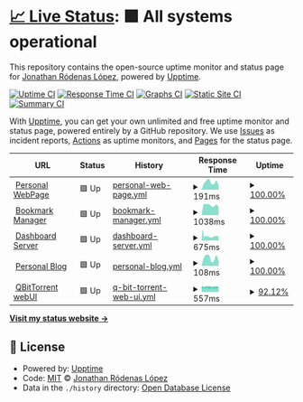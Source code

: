 # [📈 Live Status](https://demo.upptime.js.org): <!--live status--> **🟩 All systems operational**

This repository contains the open-source uptime monitor and status page for [Jonathan Ródenas López](https://jonthan.xyz/), powered by [Upptime](https://github.com/upptime/upptime).

[![Uptime CI](https://github.com/Baronhez/upptime/workflows/Uptime%20CI/badge.svg)](https://github.com/Baronhez/upptime/actions?query=workflow%3A%22Uptime+CI%22)
[![Response Time CI](https://github.com/Baronhez/upptime/workflows/Response%20Time%20CI/badge.svg)](https://github.com/Baronhez/upptime/actions?query=workflow%3A%22Response+Time+CI%22)
[![Graphs CI](https://github.com/Baronhez/upptime/workflows/Graphs%20CI/badge.svg)](https://github.com/Baronhez/upptime/actions?query=workflow%3A%22Graphs+CI%22)
[![Static Site CI](https://github.com/Baronhez/upptime/workflows/Static%20Site%20CI/badge.svg)](https://github.com/Baronhez/upptime/actions?query=workflow%3A%22Static+Site+CI%22)
[![Summary CI](https://github.com/Baronhez/upptime/workflows/Summary%20CI/badge.svg)](https://github.com/Baronhez/upptime/actions?query=workflow%3A%22Summary+CI%22)

With [Upptime](https://upptime.js.org), you can get your own unlimited and free uptime monitor and status page, powered entirely by a GitHub repository. We use [Issues](https://github.com/Baronhez/upptime/issues) as incident reports, [Actions](https://github.com/Baronhez/upptime/actions) as uptime monitors, and [Pages](https://demo.upptime.js.org) for the status page.

<!--start: status pages-->
<!-- This summary is generated by Upptime (https://github.com/upptime/upptime) -->
<!-- Do not edit this manually, your changes will be overwritten -->
<!-- prettier-ignore -->
| URL | Status | History | Response Time | Uptime |
| --- | ------ | ------- | ------------- | ------ |
| <img alt="" src="https://icons.duckduckgo.com/ip3/jonthan.xyz.ico" height="13"> [Personal WebPage](https://jonthan.xyz) | 🟩 Up | [personal-web-page.yml](https://github.com/Baronhez/upptime/commits/HEAD/history/personal-web-page.yml) | <details><summary><img alt="Response time graph" src="./graphs/personal-web-page/response-time-week.png" height="20"> 191ms</summary><br><a href="https://Baronhez.github.io/upptime/history/personal-web-page"><img alt="Response time 395" src="https://img.shields.io/endpoint?url=https%3A%2F%2Fraw.githubusercontent.com%2FBaronhez%2Fupptime%2FHEAD%2Fapi%2Fpersonal-web-page%2Fresponse-time.json"></a><br><a href="https://Baronhez.github.io/upptime/history/personal-web-page"><img alt="24-hour response time 119" src="https://img.shields.io/endpoint?url=https%3A%2F%2Fraw.githubusercontent.com%2FBaronhez%2Fupptime%2FHEAD%2Fapi%2Fpersonal-web-page%2Fresponse-time-day.json"></a><br><a href="https://Baronhez.github.io/upptime/history/personal-web-page"><img alt="7-day response time 191" src="https://img.shields.io/endpoint?url=https%3A%2F%2Fraw.githubusercontent.com%2FBaronhez%2Fupptime%2FHEAD%2Fapi%2Fpersonal-web-page%2Fresponse-time-week.json"></a><br><a href="https://Baronhez.github.io/upptime/history/personal-web-page"><img alt="30-day response time 149" src="https://img.shields.io/endpoint?url=https%3A%2F%2Fraw.githubusercontent.com%2FBaronhez%2Fupptime%2FHEAD%2Fapi%2Fpersonal-web-page%2Fresponse-time-month.json"></a><br><a href="https://Baronhez.github.io/upptime/history/personal-web-page"><img alt="1-year response time 295" src="https://img.shields.io/endpoint?url=https%3A%2F%2Fraw.githubusercontent.com%2FBaronhez%2Fupptime%2FHEAD%2Fapi%2Fpersonal-web-page%2Fresponse-time-year.json"></a></details> | <details><summary><a href="https://Baronhez.github.io/upptime/history/personal-web-page">100.00%</a></summary><a href="https://Baronhez.github.io/upptime/history/personal-web-page"><img alt="All-time uptime 99.76%" src="https://img.shields.io/endpoint?url=https%3A%2F%2Fraw.githubusercontent.com%2FBaronhez%2Fupptime%2FHEAD%2Fapi%2Fpersonal-web-page%2Fuptime.json"></a><br><a href="https://Baronhez.github.io/upptime/history/personal-web-page"><img alt="24-hour uptime 100.00%" src="https://img.shields.io/endpoint?url=https%3A%2F%2Fraw.githubusercontent.com%2FBaronhez%2Fupptime%2FHEAD%2Fapi%2Fpersonal-web-page%2Fuptime-day.json"></a><br><a href="https://Baronhez.github.io/upptime/history/personal-web-page"><img alt="7-day uptime 100.00%" src="https://img.shields.io/endpoint?url=https%3A%2F%2Fraw.githubusercontent.com%2FBaronhez%2Fupptime%2FHEAD%2Fapi%2Fpersonal-web-page%2Fuptime-week.json"></a><br><a href="https://Baronhez.github.io/upptime/history/personal-web-page"><img alt="30-day uptime 100.00%" src="https://img.shields.io/endpoint?url=https%3A%2F%2Fraw.githubusercontent.com%2FBaronhez%2Fupptime%2FHEAD%2Fapi%2Fpersonal-web-page%2Fuptime-month.json"></a><br><a href="https://Baronhez.github.io/upptime/history/personal-web-page"><img alt="1-year uptime 99.64%" src="https://img.shields.io/endpoint?url=https%3A%2F%2Fraw.githubusercontent.com%2FBaronhez%2Fupptime%2FHEAD%2Fapi%2Fpersonal-web-page%2Fuptime-year.json"></a></details>
| <img alt="" src="https://icons.duckduckgo.com/ip3/linkding.jonthan.xyz.ico" height="13"> [Bookmark Manager](https://linkding.jonthan.xyz) | 🟩 Up | [bookmark-manager.yml](https://github.com/Baronhez/upptime/commits/HEAD/history/bookmark-manager.yml) | <details><summary><img alt="Response time graph" src="./graphs/bookmark-manager/response-time-week.png" height="20"> 1038ms</summary><br><a href="https://Baronhez.github.io/upptime/history/bookmark-manager"><img alt="Response time 930" src="https://img.shields.io/endpoint?url=https%3A%2F%2Fraw.githubusercontent.com%2FBaronhez%2Fupptime%2FHEAD%2Fapi%2Fbookmark-manager%2Fresponse-time.json"></a><br><a href="https://Baronhez.github.io/upptime/history/bookmark-manager"><img alt="24-hour response time 869" src="https://img.shields.io/endpoint?url=https%3A%2F%2Fraw.githubusercontent.com%2FBaronhez%2Fupptime%2FHEAD%2Fapi%2Fbookmark-manager%2Fresponse-time-day.json"></a><br><a href="https://Baronhez.github.io/upptime/history/bookmark-manager"><img alt="7-day response time 1038" src="https://img.shields.io/endpoint?url=https%3A%2F%2Fraw.githubusercontent.com%2FBaronhez%2Fupptime%2FHEAD%2Fapi%2Fbookmark-manager%2Fresponse-time-week.json"></a><br><a href="https://Baronhez.github.io/upptime/history/bookmark-manager"><img alt="30-day response time 957" src="https://img.shields.io/endpoint?url=https%3A%2F%2Fraw.githubusercontent.com%2FBaronhez%2Fupptime%2FHEAD%2Fapi%2Fbookmark-manager%2Fresponse-time-month.json"></a><br><a href="https://Baronhez.github.io/upptime/history/bookmark-manager"><img alt="1-year response time 914" src="https://img.shields.io/endpoint?url=https%3A%2F%2Fraw.githubusercontent.com%2FBaronhez%2Fupptime%2FHEAD%2Fapi%2Fbookmark-manager%2Fresponse-time-year.json"></a></details> | <details><summary><a href="https://Baronhez.github.io/upptime/history/bookmark-manager">100.00%</a></summary><a href="https://Baronhez.github.io/upptime/history/bookmark-manager"><img alt="All-time uptime 99.09%" src="https://img.shields.io/endpoint?url=https%3A%2F%2Fraw.githubusercontent.com%2FBaronhez%2Fupptime%2FHEAD%2Fapi%2Fbookmark-manager%2Fuptime.json"></a><br><a href="https://Baronhez.github.io/upptime/history/bookmark-manager"><img alt="24-hour uptime 100.00%" src="https://img.shields.io/endpoint?url=https%3A%2F%2Fraw.githubusercontent.com%2FBaronhez%2Fupptime%2FHEAD%2Fapi%2Fbookmark-manager%2Fuptime-day.json"></a><br><a href="https://Baronhez.github.io/upptime/history/bookmark-manager"><img alt="7-day uptime 100.00%" src="https://img.shields.io/endpoint?url=https%3A%2F%2Fraw.githubusercontent.com%2FBaronhez%2Fupptime%2FHEAD%2Fapi%2Fbookmark-manager%2Fuptime-week.json"></a><br><a href="https://Baronhez.github.io/upptime/history/bookmark-manager"><img alt="30-day uptime 100.00%" src="https://img.shields.io/endpoint?url=https%3A%2F%2Fraw.githubusercontent.com%2FBaronhez%2Fupptime%2FHEAD%2Fapi%2Fbookmark-manager%2Fuptime-month.json"></a><br><a href="https://Baronhez.github.io/upptime/history/bookmark-manager"><img alt="1-year uptime 98.34%" src="https://img.shields.io/endpoint?url=https%3A%2F%2Fraw.githubusercontent.com%2FBaronhez%2Fupptime%2FHEAD%2Fapi%2Fbookmark-manager%2Fuptime-year.json"></a></details>
| <img alt="" src="https://icons.duckduckgo.com/ip3/flame.jonthan.xyz.ico" height="13"> [Dashboard Server](https://flame.jonthan.xyz) | 🟩 Up | [dashboard-server.yml](https://github.com/Baronhez/upptime/commits/HEAD/history/dashboard-server.yml) | <details><summary><img alt="Response time graph" src="./graphs/dashboard-server/response-time-week.png" height="20"> 675ms</summary><br><a href="https://Baronhez.github.io/upptime/history/dashboard-server"><img alt="Response time 639" src="https://img.shields.io/endpoint?url=https%3A%2F%2Fraw.githubusercontent.com%2FBaronhez%2Fupptime%2FHEAD%2Fapi%2Fdashboard-server%2Fresponse-time.json"></a><br><a href="https://Baronhez.github.io/upptime/history/dashboard-server"><img alt="24-hour response time 612" src="https://img.shields.io/endpoint?url=https%3A%2F%2Fraw.githubusercontent.com%2FBaronhez%2Fupptime%2FHEAD%2Fapi%2Fdashboard-server%2Fresponse-time-day.json"></a><br><a href="https://Baronhez.github.io/upptime/history/dashboard-server"><img alt="7-day response time 675" src="https://img.shields.io/endpoint?url=https%3A%2F%2Fraw.githubusercontent.com%2FBaronhez%2Fupptime%2FHEAD%2Fapi%2Fdashboard-server%2Fresponse-time-week.json"></a><br><a href="https://Baronhez.github.io/upptime/history/dashboard-server"><img alt="30-day response time 629" src="https://img.shields.io/endpoint?url=https%3A%2F%2Fraw.githubusercontent.com%2FBaronhez%2Fupptime%2FHEAD%2Fapi%2Fdashboard-server%2Fresponse-time-month.json"></a><br><a href="https://Baronhez.github.io/upptime/history/dashboard-server"><img alt="1-year response time 648" src="https://img.shields.io/endpoint?url=https%3A%2F%2Fraw.githubusercontent.com%2FBaronhez%2Fupptime%2FHEAD%2Fapi%2Fdashboard-server%2Fresponse-time-year.json"></a></details> | <details><summary><a href="https://Baronhez.github.io/upptime/history/dashboard-server">100.00%</a></summary><a href="https://Baronhez.github.io/upptime/history/dashboard-server"><img alt="All-time uptime 95.71%" src="https://img.shields.io/endpoint?url=https%3A%2F%2Fraw.githubusercontent.com%2FBaronhez%2Fupptime%2FHEAD%2Fapi%2Fdashboard-server%2Fuptime.json"></a><br><a href="https://Baronhez.github.io/upptime/history/dashboard-server"><img alt="24-hour uptime 100.00%" src="https://img.shields.io/endpoint?url=https%3A%2F%2Fraw.githubusercontent.com%2FBaronhez%2Fupptime%2FHEAD%2Fapi%2Fdashboard-server%2Fuptime-day.json"></a><br><a href="https://Baronhez.github.io/upptime/history/dashboard-server"><img alt="7-day uptime 100.00%" src="https://img.shields.io/endpoint?url=https%3A%2F%2Fraw.githubusercontent.com%2FBaronhez%2Fupptime%2FHEAD%2Fapi%2Fdashboard-server%2Fuptime-week.json"></a><br><a href="https://Baronhez.github.io/upptime/history/dashboard-server"><img alt="30-day uptime 99.88%" src="https://img.shields.io/endpoint?url=https%3A%2F%2Fraw.githubusercontent.com%2FBaronhez%2Fupptime%2FHEAD%2Fapi%2Fdashboard-server%2Fuptime-month.json"></a><br><a href="https://Baronhez.github.io/upptime/history/dashboard-server"><img alt="1-year uptime 91.43%" src="https://img.shields.io/endpoint?url=https%3A%2F%2Fraw.githubusercontent.com%2FBaronhez%2Fupptime%2FHEAD%2Fapi%2Fdashboard-server%2Fuptime-year.json"></a></details>
| <img alt="" src="https://icons.duckduckgo.com/ip3/blog.jonthan.xyz.ico" height="13"> [Personal Blog](https://blog.jonthan.xyz) | 🟩 Up | [personal-blog.yml](https://github.com/Baronhez/upptime/commits/HEAD/history/personal-blog.yml) | <details><summary><img alt="Response time graph" src="./graphs/personal-blog/response-time-week.png" height="20"> 108ms</summary><br><a href="https://Baronhez.github.io/upptime/history/personal-blog"><img alt="Response time 88" src="https://img.shields.io/endpoint?url=https%3A%2F%2Fraw.githubusercontent.com%2FBaronhez%2Fupptime%2FHEAD%2Fapi%2Fpersonal-blog%2Fresponse-time.json"></a><br><a href="https://Baronhez.github.io/upptime/history/personal-blog"><img alt="24-hour response time 64" src="https://img.shields.io/endpoint?url=https%3A%2F%2Fraw.githubusercontent.com%2FBaronhez%2Fupptime%2FHEAD%2Fapi%2Fpersonal-blog%2Fresponse-time-day.json"></a><br><a href="https://Baronhez.github.io/upptime/history/personal-blog"><img alt="7-day response time 108" src="https://img.shields.io/endpoint?url=https%3A%2F%2Fraw.githubusercontent.com%2FBaronhez%2Fupptime%2FHEAD%2Fapi%2Fpersonal-blog%2Fresponse-time-week.json"></a><br><a href="https://Baronhez.github.io/upptime/history/personal-blog"><img alt="30-day response time 93" src="https://img.shields.io/endpoint?url=https%3A%2F%2Fraw.githubusercontent.com%2FBaronhez%2Fupptime%2FHEAD%2Fapi%2Fpersonal-blog%2Fresponse-time-month.json"></a><br><a href="https://Baronhez.github.io/upptime/history/personal-blog"><img alt="1-year response time 87" src="https://img.shields.io/endpoint?url=https%3A%2F%2Fraw.githubusercontent.com%2FBaronhez%2Fupptime%2FHEAD%2Fapi%2Fpersonal-blog%2Fresponse-time-year.json"></a></details> | <details><summary><a href="https://Baronhez.github.io/upptime/history/personal-blog">100.00%</a></summary><a href="https://Baronhez.github.io/upptime/history/personal-blog"><img alt="All-time uptime 100.00%" src="https://img.shields.io/endpoint?url=https%3A%2F%2Fraw.githubusercontent.com%2FBaronhez%2Fupptime%2FHEAD%2Fapi%2Fpersonal-blog%2Fuptime.json"></a><br><a href="https://Baronhez.github.io/upptime/history/personal-blog"><img alt="24-hour uptime 100.00%" src="https://img.shields.io/endpoint?url=https%3A%2F%2Fraw.githubusercontent.com%2FBaronhez%2Fupptime%2FHEAD%2Fapi%2Fpersonal-blog%2Fuptime-day.json"></a><br><a href="https://Baronhez.github.io/upptime/history/personal-blog"><img alt="7-day uptime 100.00%" src="https://img.shields.io/endpoint?url=https%3A%2F%2Fraw.githubusercontent.com%2FBaronhez%2Fupptime%2FHEAD%2Fapi%2Fpersonal-blog%2Fuptime-week.json"></a><br><a href="https://Baronhez.github.io/upptime/history/personal-blog"><img alt="30-day uptime 100.00%" src="https://img.shields.io/endpoint?url=https%3A%2F%2Fraw.githubusercontent.com%2FBaronhez%2Fupptime%2FHEAD%2Fapi%2Fpersonal-blog%2Fuptime-month.json"></a><br><a href="https://Baronhez.github.io/upptime/history/personal-blog"><img alt="1-year uptime 100.00%" src="https://img.shields.io/endpoint?url=https%3A%2F%2Fraw.githubusercontent.com%2FBaronhez%2Fupptime%2FHEAD%2Fapi%2Fpersonal-blog%2Fuptime-year.json"></a></details>
| <img alt="" src="https://icons.duckduckgo.com/ip3/qbittorrent.jonthan.xyz.ico" height="13"> [QBitTorrent webUI](https://qbittorrent.jonthan.xyz) | 🟩 Up | [q-bit-torrent-web-ui.yml](https://github.com/Baronhez/upptime/commits/HEAD/history/q-bit-torrent-web-ui.yml) | <details><summary><img alt="Response time graph" src="./graphs/q-bit-torrent-web-ui/response-time-week.png" height="20"> 557ms</summary><br><a href="https://Baronhez.github.io/upptime/history/q-bit-torrent-web-ui"><img alt="Response time 595" src="https://img.shields.io/endpoint?url=https%3A%2F%2Fraw.githubusercontent.com%2FBaronhez%2Fupptime%2FHEAD%2Fapi%2Fq-bit-torrent-web-ui%2Fresponse-time.json"></a><br><a href="https://Baronhez.github.io/upptime/history/q-bit-torrent-web-ui"><img alt="24-hour response time 551" src="https://img.shields.io/endpoint?url=https%3A%2F%2Fraw.githubusercontent.com%2FBaronhez%2Fupptime%2FHEAD%2Fapi%2Fq-bit-torrent-web-ui%2Fresponse-time-day.json"></a><br><a href="https://Baronhez.github.io/upptime/history/q-bit-torrent-web-ui"><img alt="7-day response time 557" src="https://img.shields.io/endpoint?url=https%3A%2F%2Fraw.githubusercontent.com%2FBaronhez%2Fupptime%2FHEAD%2Fapi%2Fq-bit-torrent-web-ui%2Fresponse-time-week.json"></a><br><a href="https://Baronhez.github.io/upptime/history/q-bit-torrent-web-ui"><img alt="30-day response time 563" src="https://img.shields.io/endpoint?url=https%3A%2F%2Fraw.githubusercontent.com%2FBaronhez%2Fupptime%2FHEAD%2Fapi%2Fq-bit-torrent-web-ui%2Fresponse-time-month.json"></a><br><a href="https://Baronhez.github.io/upptime/history/q-bit-torrent-web-ui"><img alt="1-year response time 595" src="https://img.shields.io/endpoint?url=https%3A%2F%2Fraw.githubusercontent.com%2FBaronhez%2Fupptime%2FHEAD%2Fapi%2Fq-bit-torrent-web-ui%2Fresponse-time-year.json"></a></details> | <details><summary><a href="https://Baronhez.github.io/upptime/history/q-bit-torrent-web-ui">92.12%</a></summary><a href="https://Baronhez.github.io/upptime/history/q-bit-torrent-web-ui"><img alt="All-time uptime 99.74%" src="https://img.shields.io/endpoint?url=https%3A%2F%2Fraw.githubusercontent.com%2FBaronhez%2Fupptime%2FHEAD%2Fapi%2Fq-bit-torrent-web-ui%2Fuptime.json"></a><br><a href="https://Baronhez.github.io/upptime/history/q-bit-torrent-web-ui"><img alt="24-hour uptime 89.04%" src="https://img.shields.io/endpoint?url=https%3A%2F%2Fraw.githubusercontent.com%2FBaronhez%2Fupptime%2FHEAD%2Fapi%2Fq-bit-torrent-web-ui%2Fuptime-day.json"></a><br><a href="https://Baronhez.github.io/upptime/history/q-bit-torrent-web-ui"><img alt="7-day uptime 92.12%" src="https://img.shields.io/endpoint?url=https%3A%2F%2Fraw.githubusercontent.com%2FBaronhez%2Fupptime%2FHEAD%2Fapi%2Fq-bit-torrent-web-ui%2Fuptime-week.json"></a><br><a href="https://Baronhez.github.io/upptime/history/q-bit-torrent-web-ui"><img alt="30-day uptime 97.35%" src="https://img.shields.io/endpoint?url=https%3A%2F%2Fraw.githubusercontent.com%2FBaronhez%2Fupptime%2FHEAD%2Fapi%2Fq-bit-torrent-web-ui%2Fuptime-month.json"></a><br><a href="https://Baronhez.github.io/upptime/history/q-bit-torrent-web-ui"><img alt="1-year uptime 99.50%" src="https://img.shields.io/endpoint?url=https%3A%2F%2Fraw.githubusercontent.com%2FBaronhez%2Fupptime%2FHEAD%2Fapi%2Fq-bit-torrent-web-ui%2Fuptime-year.json"></a></details>

<!--end: status pages-->

[**Visit my status website →**](https://baronhez.github.io/upptime/)

## 📄 License

- Powered by: [Upptime](https://github.com/upptime/upptime)
- Code: [MIT](./LICENSE) © [Jonathan Ródenas López](https://jonthan.xyz/)
- Data in the `./history` directory: [Open Database License](https://opendatacommons.org/licenses/odbl/1-0/)

